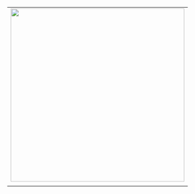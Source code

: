 |                                                             |
| :------------------------------------------------------------------------: |
|  <img src=".Assignments/Pics/IMG_5589_(1).jpg" width="400">   |
|  |
